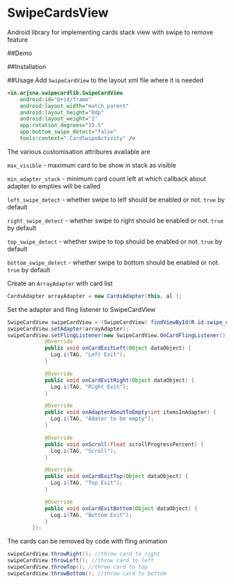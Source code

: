 # SwipeCardsView
Android library for implementing cards stack view with swipe to remove feature

##Demo

##Installation

##Usage
Add `SwipeCardView` to the layout xml file where it is needed
```xml
<in.arjsna.swipecardlib.SwipeCardView
    android:id="@+id/frame"
    android:layout_width="match_parent"
    android:layout_height="0dp"
    android:layout_weight="1"
    app:rotation_degrees="15.5"
    app:bottom_swipe_detect="false"
    tools:context=".CardSwipeActivity" />
```
The various customisation attribures available are

`max_visible` - maximum card to be show in stack as visible

`min_adapter_stack` - minimum card count left at which callback about adapter to empties will be called

`left_swipe_detect` - whether swipe to lelf should be enabled or not. `true` by default

`right_swipe_detect` - whether swipe to right should be enabled or not. `true` by default

`top_swipe_detect` - whether swipe to top should be enabled or not. `true` by default

`bottom_swipe_detect` - whether swipe to bottom should be enabled or not. `true` by default

Create an `ArrayAdapter` with card list
```java
CardsAdapter arrayAdapter = new CardsAdapter(this, al );
```

Set the adapter and fling listener to SwipeCardView
```java
SwipeCardView swipeCardView = (SwipeCardView) findViewById(R.id.swipe_card_view);
swipeCardView.setAdapter(arrayAdapter);
swipeCardView.setFlingListener(new SwipeCardView.OnCardFlingListener() {
            @Override
            public void onCardExitLeft(Object dataObject) {
              Log.i(TAG, "Left Exit");                
            }

            @Override
            public void onCardExitRight(Object dataObject) {
              Log.i(TAG, "Right Exit");
            }

            @Override
            public void onAdapterAboutToEmpty(int itemsInAdapter) {
              Log.i(TAG, "Adater to be empty");
            }

            @Override
            public void onScroll(float scrollProgressPercent) {
              Log.i(TAG, "Scroll");
            }

            @Override
            public void onCardExitTop(Object dataObject) {
              Log.i(TAG, "Top Exit");
            }

            @Override
            public void onCardExitBottom(Object dataObject) {
              Log.i(TAG, "Bottom Exit");
            }
        });
```

The cards can be removed by code with fling animation

```java
swipeCardView.throwRight(); //throw card to right
swipeCardView.throwLeft(); //throw card to left
swipeCardView.throwTop(); //throw card to top
swipeCardView.throwBottom(); //throw card to bottom
```
